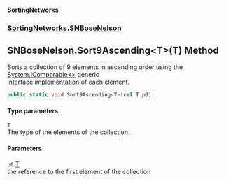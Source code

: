 #### [SortingNetworks](./index.md 'index')
### [SortingNetworks](./SortingNetworks.md 'SortingNetworks').[SNBoseNelson](./SortingNetworks-SNBoseNelson.md 'SortingNetworks.SNBoseNelson')
## SNBoseNelson.Sort9Ascending&lt;T&gt;(T) Method
Sorts a collection of 9 elements in ascending order using the [System.IComparable&lt;&gt;](https://docs.microsoft.com/en-us/dotnet/api/System.IComparable-1 'System.IComparable`1') generic  
interface implementation of each element.  
```csharp
public static void Sort9Ascending<T>(ref T p0);
```
#### Type parameters
<a name='SortingNetworks-SNBoseNelson-Sort9Ascending-T-(T)-T'></a>
`T`  
The type of the elements of the collection.  
  
#### Parameters
<a name='SortingNetworks-SNBoseNelson-Sort9Ascending-T-(T)-p0'></a>
`p0` [T](#SortingNetworks-SNBoseNelson-Sort9Ascending-T-(T)-T 'SortingNetworks.SNBoseNelson.Sort9Ascending&lt;T&gt;(T).T')  
the reference to the first element of the collection  
  

